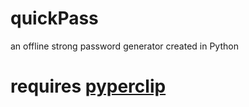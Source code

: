 # quickPass

an offline strong password generator created in Python

# requires [pyperclip](https://pypi.org/project/pyperclip/) 
